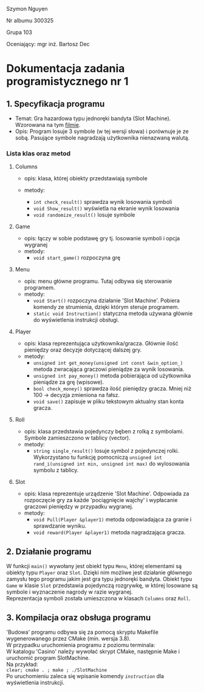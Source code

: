 Szymon Nguyen

Nr albumu 300325

Grupa 103

Oceniający: mgr inż. Bartosz Dec


# Dokumentacja zadania programistycznego nr 1

## 1. Specyfikacja programu
* Temat: Gra hazardowa typu jednoręki bandyta (Slot Machine). Wzorowana na tym [filmie](https://www.youtube.com/watch?v=wjBSXUKn4Qw).
* Opis: Program losuje 3 symbole (w tej wersji słowa) i porównuje je ze sobą. Pasujące symbole nagradzają użytkownika nienazwaną walutą.

### Lista klas oraz metod

1. Columns
    
    - opis: klasa, której obiekty przedstawiają symbole

    - metody: 
        * ``` int check_result() ``` sprawdza wynik losowania symboli
        * ``` void Show_result() ``` wyświetla na ekranie wynik losowania
        * ``` void randomize_result() ```  losuje symbole
2. Game

    - opis: łączy w sobie podstawę gry tj. losowanie symboli i opcja wygranej
    - metody:
        * ``` void start_game() ``` rozpoczyna grę
3. Menu
    - opis: menu główne programu. Tutaj odbywa się sterowanie programem.
    - metody:
        * ``` void Start() ``` rozpoczyna działanie 'Slot Machine'. Pobiera komendy ze strumienia, dzięki którym steruje programem.
        * ``` static void Instruction() ``` statyczna metoda używana głównie do wyświetlenia instrukcji obsługi.
4. Player
    - opis: klasa reprezentująca użytkownika/gracza. Głównie ilość pieniędzy oraz decyzje dotyczącej dalszej gry.
    - metody: 
        * ``` unsigned int get_money(unsigned int const &win_option_) ``` metoda zwracająca graczowi pieniądze za wynik losowania.
        * ``` unsigned int pay_money() ``` metoda pobierająca od użytkownika pieniądze za grę (wpisowe).
        * ``` bool check_money() ``` sprawdza ilość pieniędzy gracza. Mniej niż 100 -> decyzja zmieniona na fałsz.
        * ``` void save() ``` zapisuje w pliku tekstowym aktualny stan konta gracza.
5. Roll
    - opis: klasa przedstawia pojedynczy bęben z rolką z symbolami. Symbole zamieszczono w tablicy (vector).
    - metody:
        * ``` string single_result() ``` losuje symbol z pojedynczej rolki. Wykorzystano tu funkcję pomocniczą ``` unsigned int rand_i(unsigned int min, unsigned int max) ``` do wylosowania symbolu z tablicy.
6. Slot
    - opis: klasa reprezentuje urządzenie 'Slot Machine'. Odpowiada za rozpoczęcie gry za każde 'pociągnięcie wajchy' i wypłacanie graczowi pieniędzy w przypadku wygranej.
    - metody: 
        * ``` void Pull(Player &player1) ``` metoda odpowiadająca za granie i sprawdzanie wyniku.
        * ``` void reward(Player &player1) ``` metoda nagradzająca gracza.

## 2. Działanie programu
W funkcji `main()` wywołany jest obiekt typu `Menu`, której elementami są obiekty typu `Player` oraz `Slot`. Dzięki nim możliwe jest działanie głównego zamysłu tego programu jakim jest gra typu jednoręki bandyta. Obiekt typu `Game` w klasie `Slot` przedstawia pojedynczą rozgrywkę, w której losowane są symbole i wyznaczenie nagrody w razie wygranej. </br>
Reprezentacja symboli została umieszczona w klasach `Columns` oraz `Roll`.

## 3. Kompilacja oraz obsługa programu
'Budowa' programu odbywa się za pomocą skryptu Makefile wygenerowanego przez CMake (min. wersja 3.8). </br> 
W przypadku uruchomienia programu z poziomu terminala: </br>
W katalogu 'Casino' należy wywołać skrypt CMake, następnie Make i uruchomić program SlotMachine. </br>
Na przykład: </br>
``` clear; cmake . ; make ; ./SlotMachine ``` </br>
Po uruchomieniu zaleca się wpisanie komendy *`instruction`* dla wyświetlenia instrukcji.